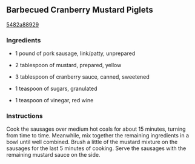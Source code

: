 ## Barbecued Cranberry Mustard Piglets

[5482a88929](http://www.food.com/recipe/barbecued-cranberry-mustard-piglets-29859)

### Ingredients

 - 1 pound of pork sausage, link/patty, unprepared

 - 2 tablespoon of mustard, prepared, yellow

 - 3 tablespoon of cranberry sauce, canned, sweetened

 - 1 teaspoon of sugars, granulated

 - 1 teaspoon of vinegar, red wine

### Instructions

Cook the sausages over medium hot coals for about 15 minutes, turning from time to time. Meanwhile, mix together the remaining ingredients in a bowl until well combined. Brush a little of the mustard mixture on the sausages for the last 5 minutes of cooking. Serve the sausages with the remaining mustard sauce on the side.